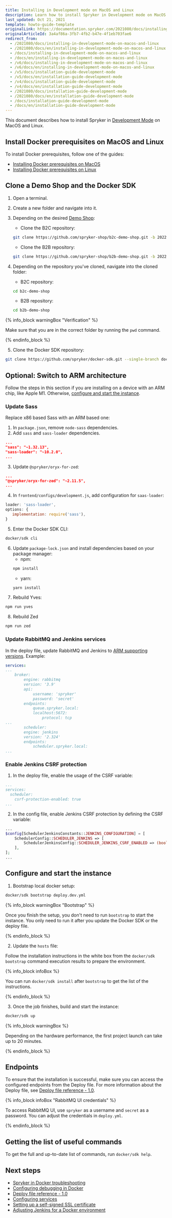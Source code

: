 ```yaml
---
title: Installing in Development mode on MacOS and Linux
description: Learn how to install Spryker in Development mode on MacOS and Linux.
last_updated: Oct 21, 2021
template: howto-guide-template
originalLink: https://documentation.spryker.com/2021080/docs/installing-in-development-mode-on-macos-and-linux
originalArticleId: 3a4af86a-3fb7-4fb2-b47e-4f1eb703fae6
redirect_from:
  - /2021080/docs/installing-in-development-mode-on-macos-and-linux
  - /2021080/docs/en/installing-in-development-mode-on-macos-and-linux
  - /docs/installing-in-development-mode-on-macos-and-linux
  - /docs/en/installing-in-development-mode-on-macos-and-linux
  - /v6/docs/installing-in-development-mode-on-macos-and-linux
  - /v6/docs/en/installing-in-development-mode-on-macos-and-linux
  - /v5/docs/installation-guide-development-mode
  - /v5/docs/en/installation-guide-development-mode
  - /v4/docs/installation-guide-development-mode
  - /v4/docs/en/installation-guide-development-mode
  - /2021080/docs/installation-guide-development-mode
  - /2021080/docs/en/installation-guide-development-mode
  - /docs/installation-guide-development-mode
  - /docs/en/installation-guide-development-mode
---
```


This document describes how to install Spryker in [Development Mode](/docs/scos/dev/setup/installing-spryker-with-docker/installation-guides/choosing-an-installation-mode.html#development-mode) on MacOS and Linux.

## Install Docker prerequisites on MacOS and Linux

To install Docker prerequisites, follow one of the guides:

* [Installing Docker prerequisites on MacOS](/docs/scos/dev/setup/installing-spryker-with-docker/docker-installation-prerequisites/installing-docker-prerequisites-on-macos.html)
* [Installing Docker prerequisites on Linux](/docs/scos/dev/setup/installing-spryker-with-docker/docker-installation-prerequisites/installing-docker-prerequisites-on-linux.html)

## Clone a Demo Shop and the Docker SDK

1. Open a terminal.
2. Create a new folder and navigate into it.
3. Depending on the desired [Demo Shop](/docs/scos/user/intro-to-spryker/intro-to-spryker.html#spryker-b2bb2c-demo-shops):

    * Clone the B2C repository:

    ```bash
    git clone https://github.com/spryker-shop/b2c-demo-shop.git -b 202204.0-p2 --single-branch ./b2c-demo-shop
    ```

    * Clone the B2B repository:

    ```bash
    git clone https://github.com/spryker-shop/b2b-demo-shop.git -b 202204.0-p2 --single-branch ./b2b-demo-shop
    ```

4. Depending on the repository you've cloned, navigate into the cloned folder:

    * B2C repository:

    ```bash
    cd b2c-demo-shop
    ```

    * B2B repository:

    ```bash
    cd b2b-demo-shop
    ```

{% info_block warningBox "Verification" %}

Make sure that you are in the correct folder by running the `pwd` command.

{% endinfo_block %}

5. Clone the Docker SDK repository:

```bash
git clone https://github.com/spryker/docker-sdk.git --single-branch docker
```

## Optional: Switch to ARM architecture

Follow the steps in this section if you are installing on a device with an ARM chip, like Apple M1. Otherwise, [configure and start the instance](#configure-and-start-the-instance).

### Update Sass

Replace x86 based Sass with an ARM based one:

1. In `package.json`, remove `node-sass` dependencies.
2. Add `sass` and `sass-loader` dependencies.

```json
...
"sass": "~1.32.13",
"sass-loader": "~10.2.0",
...
```

3. Update `@spryker/oryx-for-zed`:

```json
...
"@spryker/oryx-for-zed": "~2.11.5",
...
```

4. In `frontend/configs/development.js`, add configuration for `saas-loader`:
```js
loader: 'sass-loader',
options: {
   implementation: require('sass'),
}
```

5. Enter the Docker SDK CLI:

```bash
docker/sdk cli
```

6. Update `package-lock.json` and install dependencies based on your package manager:
    * npm:
    ```bash
    npm install
    ```
    * yarn:
    ```bash
    yarn install
    ```
7. Rebuild Yves:

```bash
npm run yves
```

8. Rebuild Zed

```bash
npm run zed
```


### Update RabbitMQ and Jenkins services

In the deploy file, update RabbitMQ and Jenkins to [ARM supporting versions](https://github.com/spryker/docker-sdk#supported-services). Example:

```yaml
services:
...
    broker:
        engine: rabbitmq
        version: '3.9'
        api:
            username: 'spryker'
            password: 'secret'
        endpoints:
            queue.spryker.local:
            localhost:5672:
                protocol: tcp
...
        scheduler:
        engine: jenkins
        version: '2.324'
        endpoints:
            scheduler.spryker.local:
...
```


### Enable Jenkins CSRF protection


1. In the deploy file, enable the usage of the CSRF variable:

```yaml
...
services:
  scheduler:
    csrf-protection-enabled: true
...
```    

2. In the config file, enable Jenkins CSRF protection by defining the CSRF variable:

```php
...
$config[SchedulerJenkinsConstants::JENKINS_CONFIGURATION] = [
    SchedulerConfig::SCHEDULER_JENKINS => [
        SchedulerJenkinsConfig::SCHEDULER_JENKINS_CSRF_ENABLED => (bool)getenv('SPRYKER_JENKINS_CSRF_PROTECTION_ENABLED'),
    ],
];
...
```

## Configure and start the instance

1. Bootstrap local docker setup:

```bash
docker/sdk bootstrap deploy.dev.yml
```

{% info_block warningBox "Bootstrap" %}

Once you finish the setup, you don't need to run `bootstrap` to start the instance. You only need to run it after you update the Docker SDK or the deploy file.

{% endinfo_block %}

2. Update the `hosts` file:

Follow the installation instructions in the white box from the `docker/sdk bootstrap` command execution results to prepare the environment.

{% info_block infoBox %}

 You can run `docker/sdk install` after `bootstrap` to get the list of the instructions.

{% endinfo_block %}

3. Once the job finishes, build and start the instance:

```bash
docker/sdk up
```

{% info_block warningBox %}

Depending on the hardware performance, the first project launch can take up to 20 minutes.

{% endinfo_block %}

## Endpoints

To ensure that the installation is successful, make sure you can access the configured endpoints from the Deploy file. For more information about the Deploy file, see [Deploy file reference - 1.0](/docs/scos/dev/the-docker-sdk/{{site.version}}/deploy-file/deploy-file-reference-1.0.html).

{% info_block infoBox "RabbitMQ UI credentials" %}

To access RabbitMQ UI, use `spryker` as a username and `secret` as a password. You can adjust the credentials in `deploy.yml`.

{% endinfo_block %}

## Getting the list of useful commands

To get the full and up-to-date list of commands, run `docker/sdk help`.

## Next steps

* [Spryker in Docker troubleshooting](/docs/scos/dev/troubleshooting/troubleshooting-spryker-in-docker-issues/troubleshooting-spryker-in-docker-issues.html)
* [Configuring debugging in Docker](/docs/scos/dev/the-docker-sdk/{{site.version}}/configuring-debugging-in-docker.html)
* [Deploy file reference - 1.0](/docs/scos/dev/the-docker-sdk/{{site.version}}/deploy-file/deploy-file-reference-1.0.html)
* [Configuring services](/docs/scos/dev/the-docker-sdk/{{site.version}}/configuring-services.html)
* [Setting up a self-signed SSL certificate](/docs/scos/dev/setup/installing-spryker-with-docker/configuration/setting-up-a-self-signed-ssl-certificate.html)
* [Adjusting Jenkins for a Docker environment](/docs/scos/dev/setup/installing-spryker-with-docker/configuration/adjusting-jenkins-for-a-docker-environment.html)
